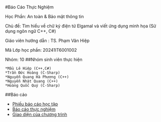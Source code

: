 #Báo Cáo Thực Nghiệm

Học Phần: An toàn & Bảo mật thông tin

Chủ đề: Tìm hiểu về chữ ký điện tử Elgamal và viết ứng dụng minh họa (Sử dụng ngôn ngữ C++, C#)

Giáo viên hướng dẫn : TS. Phạm Văn Hiệp

Mã Lớp học phần: 20241IT6001002

Nhóm: 10
##Nhóm sinh viên thực hiện

    *Mầu Lê Hiệp (C++,C#)
    *Trần Đức Hoàng (C-Sharp)
    *Nguyễn Quang Hà Phương (C++)
    *Nguyễn Nhật Quang (C++)
    *Hoàng Quốc Quý (C-Sharp)

##Báo cáo
* [Phiếu báo cáo học tập](https://docs.google.com/document/d/1JJO5c3VqqX_Vhj-CdFnx53lbdvB2io3H/edit)
* [Báo cáo thực nghiệm]()
* [Giao diện của chương trình ]()



